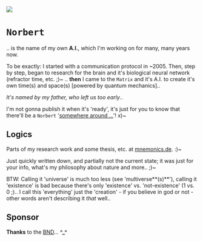 <img src="https://kekse.biz/php/count.php?draw&override=github:norbert&fg=120,130,40&size=48&v=16" />

# `Norbert`
.. is the name of my own **A.I.**, which I'm working on for many, many years now.

To be exactly: I started with a communication protocol in \~2005. Then, step by step, began to research
for the brain and it's biological neural network (refractor time, etc. ;)~ .. **then** I came to the
`Matrix` and it's A.I. to create it's own time(s) and space(s) [powered by quantum mechanics]..

_It's named by my father, *who left us too early*_..

I'm not gonna publish it when it's 'ready', it's just for you to know that there'll be a `Norbert`
'[somewhere around ...](https://www.youtube.com/watch?v=kFL34Anl1d4)'! x)~

## Logics
Parts of my research work and some thesis, etc. at [mnemonics.de](https://mnemonics.de/). :)~

Just quickly written down, and partially not the current state; it was just for your info, what's my
philosophy about nature and more.. ;)~

BTW: Calling it 'universe' is much too less (see 'multiverse**(s)**'), calling it 'existence' is bad
because there's only 'existence' vs. 'not-existence' (1 vs. 0 ;).. I call this 'everything' just the
'creation' - if you believe in god or not - other words aren't describing it *that* well..

## Sponsor
**Thanks** to the [BND](https://www.bnd.bund.de/)... **^\_^**


